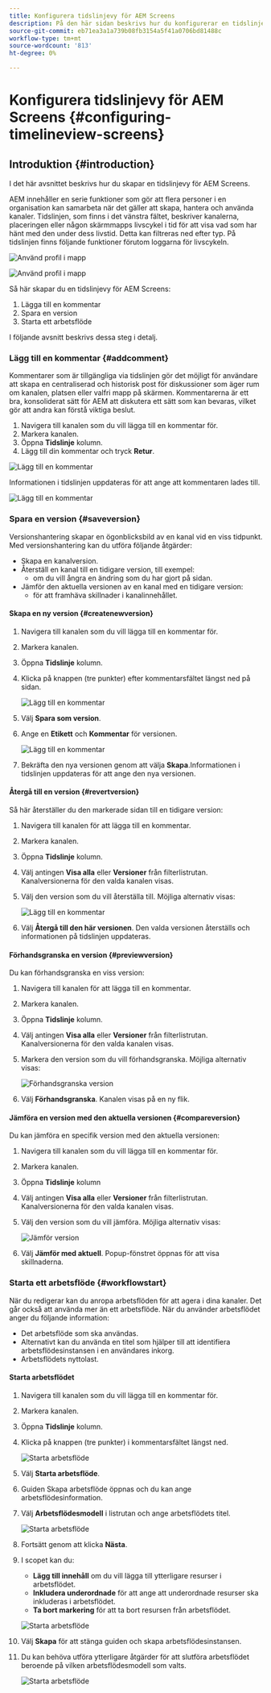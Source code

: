 ```yaml
---
title: Konfigurera tidslinjevy för AEM Screens
description: På den här sidan beskrivs hur du konfigurerar en tidslinjevy på as a Cloud Service Skärmar.
source-git-commit: eb71ea3a1a739b08fb3154a5f41a0706bd81488c
workflow-type: tm+mt
source-wordcount: '813'
ht-degree: 0%

---
```


# Konfigurera tidslinjevy för AEM Screens {#configuring-timelineview-screens}

## Introduktion {#introduction}

I det här avsnittet beskrivs hur du skapar en tidslinjevy för AEM Screens.

AEM innehåller en serie funktioner som gör att flera personer i en organisation kan samarbeta när det gäller att skapa, hantera och använda kanaler.
Tidslinjen, som finns i det vänstra fältet, beskriver kanalerna, placeringen eller någon skärmmapps livscykel i tid för att visa vad som har hänt med den under dess livstid. Detta kan filtreras ned efter typ.
På tidslinjen finns följande funktioner förutom loggarna för livscykeln.

![Använd profil i mapp](/help/screens-cloud/assets/configure/Screens-timeline1.jpg)

![Använd profil i mapp](/help/screens-cloud/assets/configure/screens-timeline2.jpg)

Så här skapar du en tidslinjevy för AEM Screens:

1. Lägga till en kommentar
1. Spara en version
1. Starta ett arbetsflöde

I följande avsnitt beskrivs dessa steg i detalj.

### Lägg till en kommentar {#addcomment}

Kommentarer som är tillgängliga via tidslinjen gör det möjligt för användare att skapa en centraliserad och historisk post för diskussioner som äger rum om kanalen, platsen eller valfri mapp på skärmen.
Kommentarerna är ett bra, konsoliderat sätt för AEM att diskutera ett sätt som kan bevaras, vilket gör att andra kan förstå viktiga beslut.

1. Navigera till kanalen som du vill lägga till en kommentar för.
1. Markera kanalen.
1. Öppna **Tidslinje** kolumn.
1. Lägg till din kommentar och tryck **Retur**.

![Lägg till en kommentar](/help/screens-cloud/assets/configure/screen-timeline3.jpg)

Informationen i tidslinjen uppdateras för att ange att kommentaren lades till.

![Lägg till en kommentar](/help/screens-cloud/assets/configure/screens-timeline4.jpg)

### Spara en version {#saveversion}

Versionshantering skapar en ögonblicksbild av en kanal vid en viss tidpunkt. Med versionshantering kan du utföra följande åtgärder:
* Skapa en kanalversion.
* Återställ en kanal till en tidigare version, till exempel:
   * om du vill ångra en ändring som du har gjort på sidan.
* Jämför den aktuella versionen av en kanal med en tidigare version:
   * för att framhäva skillnader i kanalinnehållet.


#### Skapa en ny version {#createnewversion}

1. Navigera till kanalen som du vill lägga till en kommentar för.
1. Markera kanalen.
1. Öppna **Tidslinje** kolumn.
1. Klicka på knappen (tre punkter) efter kommentarsfältet längst ned på sidan.

   ![Lägg till en kommentar](/help/screens-cloud/assets/configure/screens-timeline5.jpg)

1. Välj **Spara som version**.
1. Ange en **Etikett** och **Kommentar** för versionen.

   ![Lägg till en kommentar](/help/screens-cloud/assets/configure/screens-timeline6.jpg)

1. Bekräfta den nya versionen genom att välja **Skapa**.Informationen i tidslinjen uppdateras för att ange den nya versionen.

#### Återgå till en version {#revertversion}

Så här återställer du den markerade sidan till en tidigare version:

1. Navigera till kanalen för att lägga till en kommentar.
1. Markera kanalen.
1. Öppna **Tidslinje** kolumn.
1. Välj antingen **Visa alla** eller **Versioner** från filterlistrutan. Kanalversionerna för den valda kanalen visas.
1. Välj den version som du vill återställa till. Möjliga alternativ visas:

   ![Lägg till en kommentar](/help/screens-cloud/assets/configure/screens-timeline7.jpg)

1. Välj **Återgå till den här versionen**. Den valda versionen återställs och informationen på tidslinjen uppdateras.

#### Förhandsgranska en version {#previewversion}

Du kan förhandsgranska en viss version:

1. Navigera till kanalen för att lägga till en kommentar.
1. Markera kanalen.
1. Öppna **Tidslinje** kolumn.
1. Välj antingen **Visa alla** eller **Versioner** från filterlistrutan. Kanalversionerna för den valda kanalen visas.
1. Markera den version som du vill förhandsgranska. Möjliga alternativ visas:

   ![Förhandsgranska version](/help/screens-cloud/assets/configure/screens-timeline8.jpg)

1. Välj **Förhandsgranska**. Kanalen visas på en ny flik.

#### Jämföra en version med den aktuella versionen {#compareversion}

Du kan jämföra en specifik version med den aktuella versionen:

1. Navigera till kanalen som du vill lägga till en kommentar för.
1. Markera kanalen.
1. Öppna **Tidslinje** kolumn
1. Välj antingen **Visa alla** eller **Versioner** från filterlistrutan. Kanalversionerna för den valda kanalen visas.
1. Välj den version som du vill jämföra. Möjliga alternativ visas:

   ![Jämför version](/help/screens-cloud/assets/configure/screens-timeline9.jpg)

1. Välj **Jämför med aktuell**. Popup-fönstret öppnas för att visa skillnaderna.

### Starta ett arbetsflöde {#workflowstart}

När du redigerar kan du anropa arbetsflöden för att agera i dina kanaler. Det går också att använda mer än ett arbetsflöde.
När du använder arbetsflödet anger du följande information:

* Det arbetsflöde som ska användas.
* Alternativt kan du använda en titel som hjälper till att identifiera arbetsflödesinstansen i en användares inkorg.
* Arbetsflödets nyttolast.

#### Starta arbetsflödet

1. Navigera till kanalen som du vill lägga till en kommentar för.
1. Markera kanalen.
1. Öppna **Tidslinje** kolumn.
1. Klicka på knappen (tre punkter) i kommentarsfältet längst ned.

   ![Starta arbetsflöde](/help/screens-cloud/assets/configure/screens-timeline10.jpg)

1. Välj **Starta arbetsflöde**.
1. Guiden Skapa arbetsflöde öppnas och du kan ange arbetsflödesinformation.
1. Välj **Arbetsflödesmodell** i listrutan och ange arbetsflödets titel.

   ![Starta arbetsflöde](/help/screens-cloud/assets/configure/screens-timeline11.jpg)

1. Fortsätt genom att klicka **Nästa**.
1. I scopet kan du:
   * **Lägg till innehåll** om du vill lägga till ytterligare resurser i arbetsflödet.
   * **Inkludera underordnade** för att ange att underordnade resurser ska inkluderas i arbetsflödet.
   * **Ta bort markering** för att ta bort resursen från arbetsflödet.

   ![Starta arbetsflöde](/help/screens-cloud/assets/configure/screens-timeline12.jpg)

1. Välj **Skapa** för att stänga guiden och skapa arbetsflödesinstansen.
1. Du kan behöva utföra ytterligare åtgärder för att slutföra arbetsflödet beroende på vilken arbetsflödesmodell som valts.

   ![Starta arbetsflöde](/help/screens-cloud/assets/configure/screens-timeline13.jpg)
